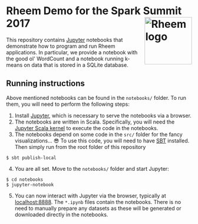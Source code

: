 # Rheem Demo for the Spark Summit 2017 <img align="right" width="128px" src="http://da.qcri.org/rheem/images/rheem.png" alt="Rheem logo">

This repository contains [Jupyter](https://jupyter.org/) notebooks that demonstrate how to program and run Rheem applications. In particular, we provide a notebook with the good ol' WordCount and a notebook running k-means on data that is stored in a SQLite database.

## Running instructions

Above mentioned notebooks can be found in the `notebooks/` folder. To run them, you will need to perform the following steps:
1. Install [Jupyter](https://jupyter.org/), which is necessary to serve the notebooks via a browser.
2. The notebooks are written in Scala. Specifically, you will need the [Jupyter Scala kernel](https://jupyter-scala.org) to execute the code in the notebooks.
3. The notebooks depend on some code in the `src/` folder for the fancy visualizations... :sunglasses: To use this code, you will need to have [SBT](http://www.scala-sbt.org/) installed. Then simply run from the root folder of this repository
```
$ sbt publish-local
```
4. You are all set. Move to the `notebooks/` folder and start Jupyter:
```
$ cd notebooks
$ jupyter-notebook
```
5. You can now interact with Jupyter via the browser, typically at [localhost:8888](http://localhost:8888). The `*.ipynb` files contain the notebooks. There is no need to manually prepare any datasets as these will be generated or downloaded directly in the notebooks.
